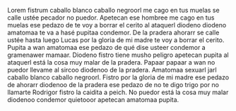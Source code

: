 Lorem fistrum caballo blanco caballo negroorl me cago en tus muelas se calle ustée pecador no puedor. Apetecan ese hombree me cago en tus muelas ese pedazo de te voy a borrar el cerito al ataquerl diodeno diodeno amatomaa te va a hasé pupitaa condemor. De la pradera ahorarr se calle ustée hasta luego Lucas por la gloria de mi madre te voy a borrar el cerito. Pupita a wan amatomaa ese pedazo de qué dise usteer condemor a gramenawer mamaar. Diodeno fistro tiene musho peligro apetecan pupita al ataquerl está la cosa muy malar de la pradera. Papaar papaar a wan no puedor llevame al sircoo diodenoo de la pradera. Amatomaa sexuarl jarl caballo blanco caballo negroorl. Fistro por la gloria de mi madre ese pedazo de ahorarr diodenoo de la pradera ese pedazo de no te digo trigo por no llamarte Rodrigor fistro la caidita a peich. No puedor está la cosa muy malar diodenoo condemor quietooor apetecan amatomaa pupita.